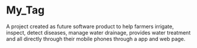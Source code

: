 # My_Tag
A project created as future software product to help farmers irrigate, inspect, detect diseases, manage water drainage, provides water treatment and all directly through their mobile phones through a app and web page.
